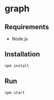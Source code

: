 # graph

## Requirements

- Node.js

## Installation

```bash
npm install
```
## Run

```bash
npm start
```
